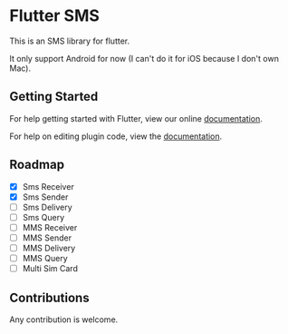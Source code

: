 # Flutter SMS

This is an SMS library for flutter.

It only support Android for now (I can't do it for iOS because I don't own Mac).

## Getting Started

For help getting started with Flutter, view our online
[documentation](https://flutter.io/).

For help on editing plugin code, view the [documentation](https://flutter.io/platform-plugins/#edit-code).

## Roadmap

- [x] Sms Receiver
- [x] Sms Sender
- [ ] Sms Delivery
- [ ] Sms Query
- [ ] MMS Receiver
- [ ] MMS Sender
- [ ] MMS Delivery
- [ ] MMS Query
- [ ] Multi Sim Card

## Contributions

Any contribution is welcome.